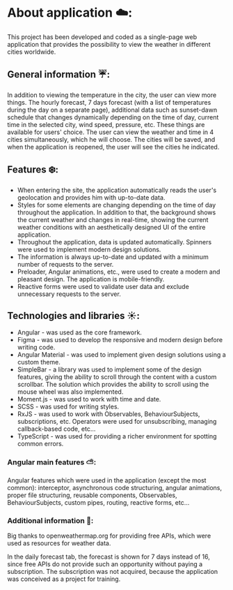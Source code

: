 # About application ☁️:

This project has been developed and coded as a single-page web application that provides the possibility to view the weather in different cities worldwide.

## General information ☔:

In addition to viewing the temperature in the city, the user can view more things. The hourly forecast, 7 days forecast (with a list of temperatures during the day on a separate page), additional data such as sunset-dawn schedule that changes dynamically depending on the time of day, current time in the selected city, wind speed, pressure, etc. These things are available for users' choice.
The user can view the weather and time in 4 cities simultaneously, which he will choose. The cities will be saved, and when the application is reopened, the user will see the cities he indicated.

## Features ❄️:

* When entering the site, the application automatically reads the user's geolocation and provides him with up-to-date data.
* Styles for some elements are changing depending on the time of day throughout the application. In addition to that, the background shows the current weather and changes in real-time, showing the current weather conditions with an aesthetically designed UI of the entire application.
* Throughout the application, data is updated automatically. Spinners were used to implement modern design solutions. 
* The information is always up-to-date and updated with a minimum number of requests to the server.
* Preloader, Angular animations, etc., were used to create a modern and pleasant design. The application is mobile-friendly.
* Reactive forms were used to validate user data and exclude unnecessary requests to the server.

## Technologies and libraries ☀️:

* Angular - was used as the core framework.
* Figma - was used to develop the responsive and modern design before writing code.
* Angular Material - was used to implement given design solutions using a custom theme.
* SimpleBar - a library was used to implement some of the design features, giving the ability to scroll through the content with a custom scrollbar. The solution which provides the ability to scroll using the mouse wheel was also implemented.
* Moment.js - was used to work with time and date.
* SCSS - was used for writing styles.
* RxJS - was used to work with Observables, BehaviourSubjects, subscriptions, etc. Operators were used for unsubscribing, managing callback-based code, etc...
* TypeScript - was used for providing a richer environment for spotting common errors.

### Angular main features ⛅:

Angular features which were used in the application (except the most common): interceptor, asynchronous code structuring, angular animations, proper file structuring, reusable components, Observables, BehaviourSubjects, custom pipes, routing, reactive forms, etc...

### Additional information 🌛:

Big thanks to openweathermap.org for providing free APIs, which were used as resources for weather data.

In the daily forecast tab, the forecast is shown for 7 days instead of 16, since free APIs do not provide such an opportunity without paying a subscription. 
The subscription was not acquired, because the application was conceived as a project for training.
